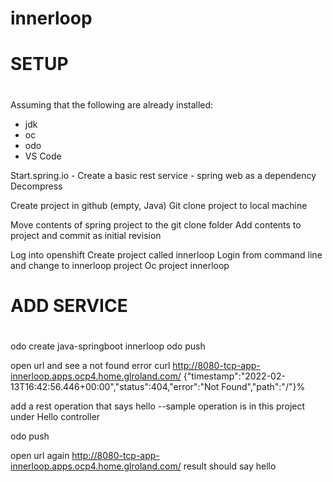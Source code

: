 # innerloop

#
# SETUP
#

Assuming that the following are already installed:
- jdk
- oc
- odo
- VS Code

Start.spring.io
	- Create a basic rest service
	- spring web as a dependency
Decompress

Create project in github (empty, Java)
Git clone project to local machine

Move contents of spring project to the git clone folder
Add contents to project and commit as initial revision

Log into openshift
Create project called innerloop
Login from command line and change to innerloop project
Oc project innerloop


# 
# ADD SERVICE
# 

 odo create java-springboot innerloop 
 odo push

open url and see a not found error
curl http://8080-tcp-app-innerloop.apps.ocp4.home.glroland.com/
{"timestamp":"2022-02-13T16:42:56.446+00:00","status":404,"error":"Not Found","path":"/"}%               

 add a rest operation that says hello
 --sample operation is in this project under Hello controller

 odo push

 open url again
 http://8080-tcp-app-innerloop.apps.ocp4.home.glroland.com/
result should say hello

